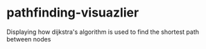 # pathfinding-visuazlier
Displaying how dijkstra's algorithm is used to find the shortest path between nodes
